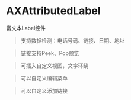 # AXAttributedLabel
富文本Label控件
> 支持数据检测：电话号码、链接、日期、地址

> 链接支持Peek、Pop预览

> 可插入自定义视图，文字环绕

> 可以自定义编辑菜单

> 可以自定义添加链接